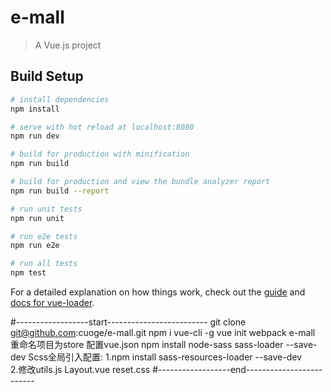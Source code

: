 # e-mall

> A Vue.js project

## Build Setup

``` bash
# install dependencies
npm install

# serve with hot reload at localhost:8080
npm run dev

# build for production with minification
npm run build

# build for production and view the bundle analyzer report
npm run build --report

# run unit tests
npm run unit

# run e2e tests
npm run e2e

# run all tests
npm test
```

For a detailed explanation on how things work, check out the [guide](http://vuejs-templates.github.io/webpack/) and [docs for vue-loader](http://vuejs.github.io/vue-loader).

#------------------start-------------------------
git clone git@github.com:cuoge/e-mall.git
npm i vue-cli -g
vue init webpack e-mall
重命名项目为store
配置vue.json
npm install node-sass sass-loader --save-dev
Scss全局引入配置:
    1.npm install sass-resources-loader --save-dev     
    2.修改utils.js
Layout.vue
reset.css
#------------------end-------------------------